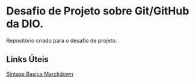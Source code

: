 # Desafio de Projeto sobre Git/GitHub da DIO.
Repositório criado para o desafio de projeto.


## Links Úteis
[Sintaxe Basica Marckdown](https://www.markdownguide.org/basic-syntax/)
